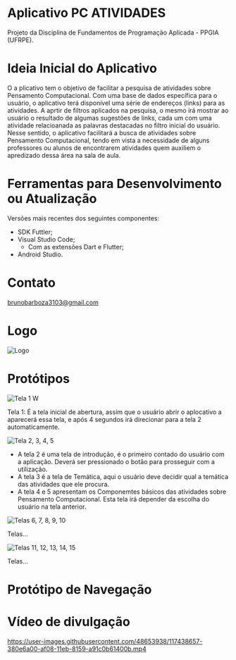 # Aplicativo PC ATIVIDADES
Projeto da Disciplina de Fundamentos de Programação Aplicada - PPGIA (UFRPE).

# Ideia Inicial do Aplicativo
O a plicativo tem o objetivo de facilitar a pesquisa de atividades sobre Pensamento Computacional. Com uma base de dados específica para o usuário, o aplicativo terá disponível uma série de endereços (links) para as atividades. A aprtir de filtros aplicados na pesquisa, o mesmo irá mostrar ao usuário o resultado de algumas sugestões de links, cada um com uma atividade relacioanada as palavras destacadas no filtro inicial do usuário. Nesse sentido, o aplicativo facilitará a busca de atividades sobre Pensamento Computacional, tendo em vista a necessidade de alguns professores ou alunos de encontrarem atividades quem auxiliem o apredizado dessa área na sala de aula. 

# Ferramentas para Desenvolvimento ou Atualização
Versões mais recentes dos seguintes componentes:
- SDK Futtler;
- Visual Studio Code;
    - Com as extensões Dart e Flutter;
- Android Studio.

# Contato
brunobarboza3103@gmail.com

# Logo

![Logo](https://user-images.githubusercontent.com/48653938/114325745-120fc880-9b08-11eb-8974-e0a137c2e021.png)

# Protótipos

![Tela 1 W](https://user-images.githubusercontent.com/48653938/122934445-ea2db400-d345-11eb-9850-dd5e600df27e.png)


Tela 1: É a tela inicial de abertura, assim que o usuário abrir o aplocativo a aparecerá essa tela, e após 4 segundos irá direcionar para a tela 2 automaticamente.


![Tela 2, 3, 4, 5](https://user-images.githubusercontent.com/48653938/122934562-02053800-d346-11eb-8634-548c92ae70b9.jpg)

- A tela 2 é uma tela de introdução, é o primeiro contado do usuário com a aplicação. Deverá ser pressionado o botão para prosseguir com a utilização.
- A tela 3 é a tela de Temática, aqui o usuário deve decidir qual a temática das atividades que ele procura.
- A tela 4 e 5 apresentam os Componemtes básicos das atividades sobre Pensamento Computacional. Esta tela irá depender da escolha do usuário na tela anterior.

![Telas 6, 7, 8, 9, 10](https://user-images.githubusercontent.com/48653938/122934641-177a6200-d346-11eb-8220-81414a330f09.jpg)

Telas...

![Telas 11, 12, 13, 14, 15](https://user-images.githubusercontent.com/48653938/122934698-23662400-d346-11eb-9e9d-387390160e01.jpg)


Telas...



# Protótipo de Navegação


# Vídeo de divulgação

https://user-images.githubusercontent.com/48653938/117438657-380e6a00-af08-11eb-8159-a91c0b61400b.mp4






